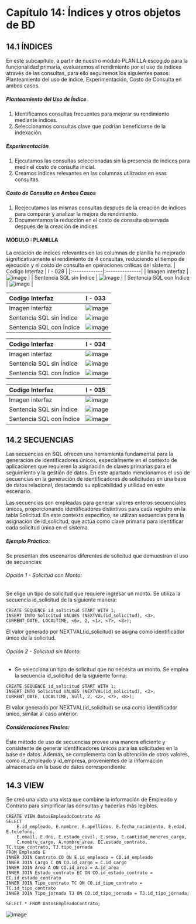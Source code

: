 # Capítulo 14: Índices y otros objetos de BD
## 14.1 ÍNDICES
En este subcapítulo, a partir de nuestro módulo PLANILLA escogido para la funcionalidad primaria, evaluaremos el rendimiento por el uso de índices através de las consultas, para ello seguiremos los siguientes pasos: Planteamiento del uso de índice, Experimentación, Costo de Consulta en ambos casos.
##### Planteamiento del Uso de Índice
1. Identificamos consultas frecuentes para mejorar su rendimiento mediante índices.
2. Seleccionamos consultas clave que podrían beneficiarse de la indexación.
##### Experimentación
1. Ejecutamos las consultas seleccionadas sin la presencia de índices para medir el costo de consulta inicial.
2. Creamos índices relevantes en las columnas utilizadas en esas consultas.
##### Costo de Consulta en Ambos Casos
1. Reejecutamos las mismas consultas después de la creación de índices para comparar y analizar la mejora de rendimiento.
2. Documentamos la reducción en el costo de consulta observada después de la creación de índices.

#### MÓDULO : PLANILLA
La creación de índices relevantes en las columnas de planilla ha mejorado significativamente el rendimiento de 4 consultas, reduciendo el tiempo de ejecución y el costo de consulta en operaciones críticas del sistema.
| Codigo Interfaz    |    I - 028    | 
|:-------------|:---------------|
| Imagen interfaz   | ![image](https://github.com/nnthony/bookish-doodle/blob/4e05c459ab523a14aa7aafdeb509a13028487e06/pnt/planilla.png) |
| Sentencia SQL sin Índice   | ![image](https://github.com/JordanLau21/DBD-Grupo2---23-2/assets/81944281/f56fa068-c2e1-4e26-a8ef-b5687e3e4317) |
| Sentencia SQL con Índice   | ![image](https://github.com/JordanLau21/DBD-Grupo2---23-2/assets/81944281/b019dfda-b59a-4e3b-afda-99cb19e4a0b5) |


| Codigo Interfaz    |     I - 033    | 
|:-------------|:---------------|
| Imagen interfaz   | ![image](https://github.com/nnthony/bookish-doodle/blob/6545e6397d88a3a2bbade4d4f3435bd855b81231/pnt/R-detallePlanillaPagada.png) |
| Sentencia SQL sin Índice   | ![image](https://github.com/JordanLau21/DBD-Grupo2---23-2/assets/81944281/6f834716-8dd9-4238-86fc-32e0c0d5ce74) |
| Sentencia SQL con Índice   | ![image](https://github.com/JordanLau21/DBD-Grupo2---23-2/assets/81944281/42c2afbf-3cbe-41b9-b9b8-9a0e76416850) |

| Codigo Interfaz    |     I - 034    | 
|:-------------|:---------------|
| Imagen interfaz | ![image](https://github.com/nnthony/bookish-doodle/blob/d2b5a087137a916cfb148ce51a930d75a2aaaf8f/pnt/R-DetallEBoleta1.png) |
| Sentencia SQL sin Índice   | ![image](https://github.com/JordanLau21/DBD-Grupo2---23-2/assets/81944281/7f3d9b3e-7b62-4371-a06b-2b34cd45ac24)  |
| Sentencia SQL con Índice   | ![image](https://github.com/JordanLau21/DBD-Grupo2---23-2/assets/81944281/34a92c7b-dcfe-4e0c-b0ef-adfd1bb4e241) |

| Codigo Interfaz    |     I - 035    | 
|:-------------|:---------------|
| Imagen interfaz | ![image](https://github.com/nnthony/bookish-doodle/blob/d2b5a087137a916cfb148ce51a930d75a2aaaf8f/pnt/generarnuevasboletas.png) |
| Sentencia SQL sin Índice   | ![image](https://github.com/JordanLau21/DBD-Grupo2---23-2/assets/81944281/13e93d3c-901d-46bb-b5c8-d19f6ab96696) |
| Sentencia SQL con Índice   | ![image](https://github.com/JordanLau21/DBD-Grupo2---23-2/assets/81944281/a1b3854a-5d5f-4bff-9baa-d3e3c3ae9c9d) |


## 14.2 SECUENCIAS
Las secuencias en SQL ofrecen una herramienta fundamental para la generación de identificadores únicos, especialmente en el contexto de aplicaciones que requieren la asignación de claves primarias para el seguimiento y la gestión de datos. En este apartado mencionamos el uso de secuencias en la generación de identificadores de solicitudes en una base de datos relacional, destacando su aplicabilidad y utilidad en este escenario.

Las secuencias son empleadas para generar valores enteros secuenciales únicos, proporcionando identificadores distintivos para cada registro en la tabla Solicitud. En este contexto específico, se utilizan secuencias para la asignación de id_solicitud, que actúa como clave primaria para identificar cada solicitud única en el sistema.

##### Ejemplo Práctico:

Se presentan dos escenarios diferentes de solicitud que demuestran el uso de secuencias:

###### Opción 1 - Solicitud con Monto:

Se elige un tipo de solicitud que requiere ingresar un monto.
Se utiliza la secuencia id_solicitud de la siguiente manera:
```
CREATE SEQUENCE id_solicitud START WITH 1;
INSERT INTO Solicitud VALUES (NEXTVAL(id_solicitud), <3>, CURRENT_DATE, LOCALTIME, <6>, 2, <1>, <7>, <8>);
```
El valor generado por NEXTVAL(id_solicitud) se asigna como identificador único de la solicitud.
###### Opción 2 - Solicitud sin Monto:
- Se selecciona un tipo de solicitud que no necesita un monto.
Se emplea la secuencia id_solicitud de la siguiente forma:
```
CREATE SEQUENCE id_solicitud START WITH 1;
INSERT INTO Solicitud VALUES (NEXTVAL(id_solicitud), <3>, CURRENT_DATE, LOCALTIME, null, 2, <2>, <7>, <8>);
```
El valor generado por NEXTVAL(id_solicitud) se usa como identificador único, similar al caso anterior.
##### Consideraciones Finales:
Este método de uso de secuencias provee una manera eficiente y consistente de generar identificadores únicos para las solicitudes en la base de datos. Además, se complementa con la obtención de otros valores, como id_empleado y id_empresa, provenientes de la información almacenada en la base de datos correspondiente.

## 14.3 VIEW
Se creó una vista una vista que combine la información de Empleado y Contrato para simplificar las consultas y hacerlas más legibles. 
```
CREATE VIEW DatosEmpleadoContrato AS
SELECT 
    E.id_empleado, E.nombre, E.apellidos, E.fecha_nacimiento, E.edad, E.telefono, 
	E.email, E.dni, E.estado_civil, E.sexo, E.cantidad_menores_cargo,
    C.nombre_cargo, A.nombre_area, EC.estado_contrato, TC.tipo_contrato, TJ.tipo_jornada
FROM Empleado E
INNER JOIN Contrato CO ON E.id_empleado = CO.id_empleado
INNER JOIN Cargo C ON CO.id_cargo = C.id_cargo
INNER JOIN Area A ON CO.id_area = A.id_area
INNER JOIN Estado_contrato EC ON CO.id_estado_contrato = EC.id_estado_contrato
INNER JOIN Tipo_contrato TC ON CO.id_tipo_contrato = TC.id_tipo_contrato
INNER JOIN Tipo_jornada TJ ON CO.id_tipo_jornada = TJ.id_tipo_jornada;

SELECT * FROM DatosEmpleadoContrato;
```
![image](https://github.com/JordanLau21/DBD-Grupo2---23-2/assets/81944281/ae3781f4-cce9-4993-9991-9426d211f2c3)
